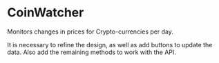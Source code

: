 # CoinWatcher
Monitors changes in prices for Crypto-currencies per day.

It is necessary to refine the design, as well as add buttons to update the data. Also add the remaining methods to work with the API.
